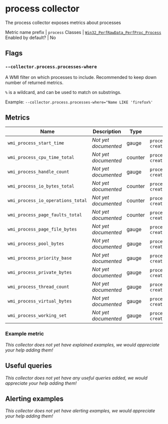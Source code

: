 # process collector

The process collector exposes metrics about processes

Metric name prefix | `process`
Classes             | [`Win32_PerfRawData_PerfProc_Process`](https://msdn.microsoft.com/en-us/library/aa394323(v=vs.85).aspx)
Enabled by default? | No

## Flags

### `--collector.process.processes-where`

A WMI filter on which processes to include. Recommended to keep down number of returned metrics.

`%` is a wildcard, and can be used to match on substrings.

Example: `--collector.process.processes-where="Name LIKE 'firefox%'`

## Metrics

Name | Description | Type | Labels
-----|-------------|------|-------
`wmi_process_start_time` | _Not yet documented_ | gauge | `process`, `process_id`, `creating_process_id`
`wmi_process_cpu_time_total` | _Not yet documented_ | counter | `process`, `process_id`, `creating_process_id`
`wmi_process_handle_count` | _Not yet documented_ | gauge | `process`, `process_id`, `creating_process_id`
`wmi_process_io_bytes_total` | _Not yet documented_ | counter | `process`, `process_id`, `creating_process_id`
`wmi_process_io_operations_total` | _Not yet documented_ | counter | `process`, `process_id`, `creating_process_id`
`wmi_process_page_faults_total` | _Not yet documented_ | counter | `process`, `process_id`, `creating_process_id`
`wmi_process_page_file_bytes` | _Not yet documented_ | gauge | `process`, `process_id`, `creating_process_id`
`wmi_process_pool_bytes` | _Not yet documented_ | gauge | `process`, `process_id`, `creating_process_id`
`wmi_process_priority_base` | _Not yet documented_ | gauge | `process`, `process_id`, `creating_process_id`
`wmi_process_private_bytes` | _Not yet documented_ | gauge | `process`, `process_id`, `creating_process_id`
`wmi_process_thread_count` | _Not yet documented_ | gauge | `process`, `process_id`, `creating_process_id`
`wmi_process_virtual_bytes` | _Not yet documented_ | gauge | `process`, `process_id`, `creating_process_id`
`wmi_process_working_set` | _Not yet documented_ | gauge | `process`, `process_id`, `creating_process_id`

### Example metric
_This collector does not yet have explained examples, we would appreciate your help adding them!_

## Useful queries
_This collector does not yet have any useful queries added, we would appreciate your help adding them!_

## Alerting examples
_This collector does not yet have alerting examples, we would appreciate your help adding them!_
